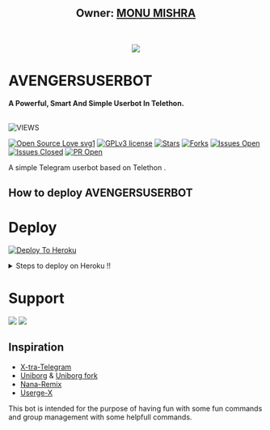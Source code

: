 <h2 align="center"><b>Owner: <a href="https://t.me/MONUMISHRA_07">MONU MISHRA</a></b></h2>
<br>
<p align="center"><a href="https://t.me/AVENGERSUSERBOT"><img src="https://telegra.ph/file/269b2740aa709aa5aefc8.jpg"></a></p> 
</p>
<h1>AVENGERSUSERBOT</h1>
<b>A Powerful, Smart And Simple Userbot In Telethon.</b>
<br>
<br>

![VIEWS](https://komarev.com/ghpvc/?username=chrisdroid1)

[![Open Source Love svg1](https://badges.frapsoft.com/os/v1/open-source.png?v=103)]( https://github.com/chrisdroid1/Ultimate2)
[![GPLv3 license](https://img.shields.io/badge/License-GPLv3-blue.svg?&style=flat-square)]( https://github.com/chrisdroid1/Ultimate2#copyright--license)
[![Stars](https://img.shields.io/github/stars/chrisdroid1/Ultimate2?&style=flat-square)]( https://github.com/chrisdroid1/Ultimate2/stargazers)
[![Forks](https://img.shields.io/github/forks/chrisdroid1/Ultimate2?&style=flat-square)]( https://github.com/chrisdroid1/Ultimate2/network/members)
[![Issues Open](https://img.shields.io/github/issues/chrisdroid1/Ultimate2?&style=flat-square)]( https://github.com/chrisdroid1/Ultimate2/issues)
[![Issues Closed](https://img.shields.io/github/issues-closed/chrisdroid1/Ultimate2?&style=flat-square)]( https://github.com/chrisdroid1/Ultimate2/issues?q=is:closed)
[![PR Open](https://img.shields.io/github/issues-pr/chrisdroid1/Ultimate2?&style=flat-square)]( https://github.com/chrisdroid1/Ultimate2/pulls)


A simple Telegram userbot based on Telethon .

## How to deploy AVENGERSUSERBOT


# Deploy

[![Deploy To Heroku](https://www.herokucdn.com/deploy/button.svg)](https://dashboard.heroku.com/new?button-url=https%3A%2F%2Fgithub.com%2Fmonumishra007%2FAVENGERS-USERBOT&template=https%3A%2F%2Fgithub.com%2Fmonumishra007%2FAVENGERS-USERBOT)



  <details>
    <summary>Steps to deploy on Heroku !! </summary>

  #### Get Required values First 

  1) Get App Id and Api Hash from [HERE](https://my.telegram.org) 
  2) Create a bot in [Bot Father](https://t.me/botfather) and get Bot Token
  3) Then Generate stringsession from [Repl](https://replit.com/@JakuJaka/Ultimate).


  </details>
  
# Support
<a href="https://t.me/Ult_imate"><img src="https://img.shields.io/badge/Join-Support%20Channel-red.svg?style=for-the-badge&logo=Telegram"></a>
<a href="https://t.me/Ultim_ate"><img src="https://img.shields.io/badge/Join-Support%20Group-blue.svg?style=for-the-badge&logo=Telegram"></a>


## Inspiration
   - [X-tra-Telegram](https://github.com/Da.rk-Princ3/X-tra-Telegram)
   - [Uniborg](https://github.com/SpEcHiDe/Un.iBorg) & [Uniborg fork](https://github.com/ravana69/PornHub)
   - [Nana-Remix](https://github.com/pokurt/Na.na-Remix)
   - [Userge-X](https://github.com/code-rgb/US.ERGE-X/)
   
This bot is intended for the purpose of having fun with some fun commands 
and group management with some helpfull commands.
